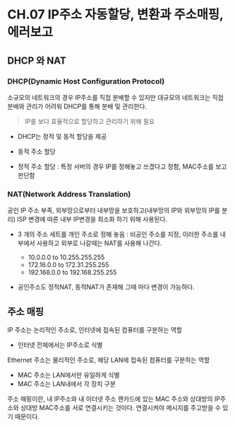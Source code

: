 # CH.07 IP주소 자동할당, 변환과 주소매핑, 에러보고

## DHCP 와 NAT

### DHCP(Dynamic Host Configuration Protocol)

소규모의 네트워크의 경우 IP주소를 직접 분배할 수 있지만 대규모의 네트워크는 직접 분배와 관리가 어려워 DHCP를 통해 분배 및 관리한다.
> IP를 보다 효율적으로 할당하고 관리하기 위해 필요

* DHCP는 정적 및 동적 할당을 제공

* 동적 주소 할당

* 정적 주소 할당 : 특정 서버의 경우 IP를 정해놓고 쓰겠다고 정함, MAC주소를 보고 판단함

### NAT(Network Address Translation)
공인 IP 주소 부족, 외부망으로부터 내부망을 보호하고(내부망의 IP와 외부망의 IP를 분리) ISP 변경에 따른 내부 IP변경을 최소화 하기 위해 사용된다.

* 3 개의 주소 세트를 개인 주소로 정해 놓음 : 비공인 주소를 지정, 이러한 주소를 내부에서 사용하고 외부로 나갈때는 NAT를 사용해 나간다.
  * 10.0.0.0 to 10.255.255.255 
  * 172.16.0.0 to 172.31.255.255
  * 192.168.0.0 to 192.168.255.255

* 공인주소도 정적NAT, 동적NAT가 존재해 그때 마다 변경이 가능하다.

## 주소 매핑
IP 주소는 논리적인 주소로, 인터넷에 접속된 컴퓨터를 구분하는 역할
 * 인터넷 전체에서는 IP주소로 식별
 
Ethernet 주소는 물리적인 주소로, 해당 LAN에 접속된 컴퓨터를 구분하는 역할
 * MAC 주소는 LAN에서만 유일하게 식별
 * MAC 주소는 LAN내에서 각 장치 구분
 
 주소 매핑이란, 내 IP주소와 내 이더넷 주소 랜카드에 있는 MAC 주소와 상대방의 IP주소와 상대방 MAC주소를 서로 연결시키는 것이다. 연결시켜야
 메시지를 주고받을 수 있기 때문이다.
